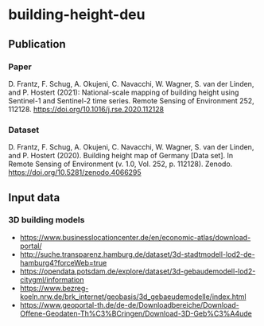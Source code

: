 # building-height-deu

## Publication

### Paper

D. Frantz, F. Schug, A. Okujeni, C. Navacchi, W. Wagner, S. van der Linden, and P. Hostert (2021): National-scale mapping of building height using Sentinel-1 and Sentinel-2 time series.  Remote Sensing of Environment 252, 112128. https://doi.org/10.1016/j.rse.2020.112128

### Dataset

D. Frantz, F. Schug, A. Okujeni, C. Navacchi, W. Wagner, S. van der Linden, and P. Hostert (2020). Building height map of Germany [Data set]. In Remote Sensing of Environment (v. 1.0, Vol. 252, p. 112128). Zenodo. https://doi.org/10.5281/zenodo.4066295

## Input data 

### 3D building models

- https://www.businesslocationcenter.de/en/economic-atlas/download-portal/
- http://suche.transparenz.hamburg.de/dataset/3d-stadtmodell-lod2-de-hamburg4?forceWeb=true
- https://opendata.potsdam.de/explore/dataset/3d-gebaudemodell-lod2-citygml/information
- https://www.bezreg-koeln.nrw.de/brk_internet/geobasis/3d_gebaeudemodelle/index.html
- https://www.geoportal-th.de/de-de/Downloadbereiche/Download-Offene-Geodaten-Th%C3%BCringen/Download-3D-Geb%C3%A4ude



